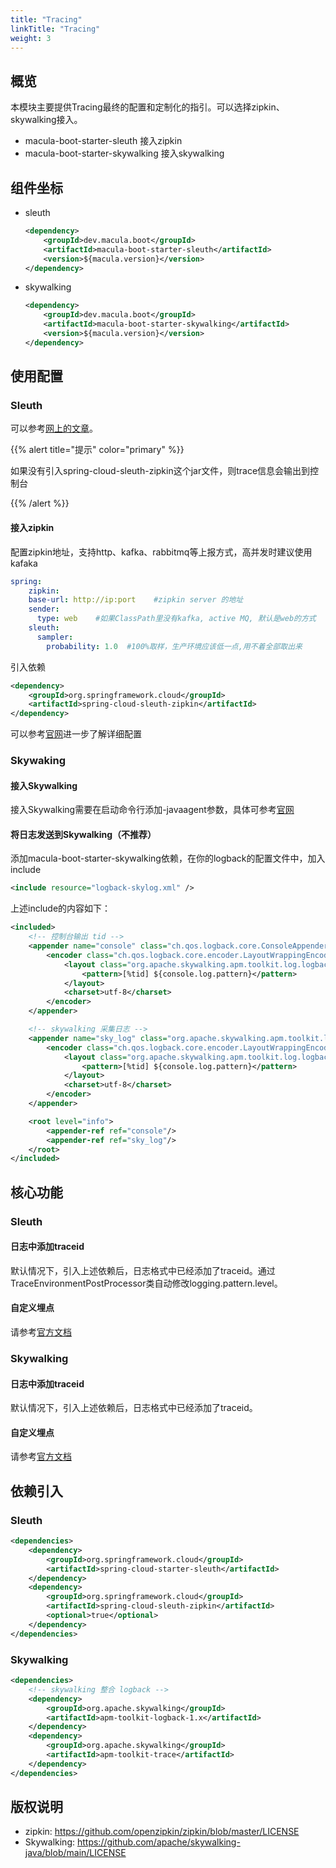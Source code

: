 ```yaml
---
title: "Tracing"
linkTitle: "Tracing"
weight: 3
---
```


## 概览

本模块主要提供Tracing最终的配置和定制化的指引。可以选择zipkin、skywalking接入。

- macula-boot-starter-sleuth 接入zipkin
- macula-boot-starter-skywalking 接入skywalking

## 组件坐标

- sleuth

  ```xml
  <dependency>
      <groupId>dev.macula.boot</groupId>
      <artifactId>macula-boot-starter-sleuth</artifactId>
      <version>${macula.version}</version>
  </dependency>
  ```

- skywalking

  ```xml
  <dependency>
      <groupId>dev.macula.boot</groupId>
      <artifactId>macula-boot-starter-skywalking</artifactId>
      <version>${macula.version}</version>
  </dependency>
  ```




## 使用配置

### Sleuth

可以参考[网上的文章](https://developer.aliyun.com/article/1203201)。

{{% alert title="提示" color="primary" %}}

如果没有引入spring-cloud-sleuth-zipkin这个jar文件，则trace信息会输出到控制台

{{% /alert %}}

#### 接入zipkin

配置zipkin地址，支持http、kafka、rabbitmq等上报方式，高并发时建议使用kafaka

```yaml
spring:
	zipkin:
    base-url: http://ip:port    #zipkin server 的地址
    sender:
      type: web    #如果ClassPath里没有kafka, active MQ, 默认是web的方式
    sleuth:
      sampler:
        probability: 1.0  #100%取样，生产环境应该低一点,用不着全部取出来
```

引入依赖

```xml
<dependency>
    <groupId>org.springframework.cloud</groupId>
    <artifactId>spring-cloud-sleuth-zipkin</artifactId>
</dependency>
```

可以参考[官网](https://docs.spring.io/spring-cloud-sleuth/docs/current/reference/html/)进一步了解详细配置

### Skywaking

#### 接入Skywalking

接入Skywalking需要在启动命令行添加-javaagent参数，具体可参考[官网](https://skywalking.apache.org/docs/skywalking-java/v9.1.0/en/setup/service-agent/java-agent/readme/)

#### 将日志发送到Skywalking（不推荐）

添加macula-boot-starter-skywalking依赖，在你的logback的配置文件中，加入include

```xml
<include resource="logback-skylog.xml" />
```

上述include的内容如下：

```xml
<included>
    <!-- 控制台输出 tid -->
    <appender name="console" class="ch.qos.logback.core.ConsoleAppender">
        <encoder class="ch.qos.logback.core.encoder.LayoutWrappingEncoder">
            <layout class="org.apache.skywalking.apm.toolkit.log.logback.v1.x.TraceIdPatternLogbackLayout">
                <pattern>[%tid] ${console.log.pattern}</pattern>
            </layout>
            <charset>utf-8</charset>
        </encoder>
    </appender>

    <!-- skywalking 采集日志 -->
    <appender name="sky_log" class="org.apache.skywalking.apm.toolkit.log.logback.v1.x.log.GRPCLogClientAppender">
        <encoder class="ch.qos.logback.core.encoder.LayoutWrappingEncoder">
            <layout class="org.apache.skywalking.apm.toolkit.log.logback.v1.x.TraceIdPatternLogbackLayout">
                <pattern>[%tid] ${console.log.pattern}</pattern>
            </layout>
            <charset>utf-8</charset>
        </encoder>
    </appender>

    <root level="info">
        <appender-ref ref="console"/>
        <appender-ref ref="sky_log"/>
    </root>
</included>
```




## 核心功能

### Sleuth

#### 日志中添加traceid

默认情况下，引入上述依赖后，日志格式中已经添加了traceid。通过TraceEnvironmentPostProcessor类自动修改logging.pattern.level。

#### 自定义埋点

请参考[官方文档](https://docs.spring.io/spring-cloud-sleuth/docs/current/reference/html/)

### Skywalking

#### 日志中添加traceid

默认情况下，引入上述依赖后，日志格式中已经添加了traceid。

#### 自定义埋点

请参考[官方文档](https://skywalking.apache.org/docs/skywalking-java/v9.1.0/en/setup/service-agent/java-agent/application-toolkit-tracer/)

## 依赖引入

### Sleuth

```xml
<dependencies>
    <dependency>
        <groupId>org.springframework.cloud</groupId>
        <artifactId>spring-cloud-starter-sleuth</artifactId>
    </dependency>
    <dependency>
        <groupId>org.springframework.cloud</groupId>
        <artifactId>spring-cloud-sleuth-zipkin</artifactId>
        <optional>true</optional>
    </dependency>
</dependencies>
```

### Skywalking

```xml
<dependencies>
    <!-- skywalking 整合 logback -->
    <dependency>
        <groupId>org.apache.skywalking</groupId>
        <artifactId>apm-toolkit-logback-1.x</artifactId>
    </dependency>
    <dependency>
        <groupId>org.apache.skywalking</groupId>
        <artifactId>apm-toolkit-trace</artifactId>
    </dependency>
</dependencies>
```



## 版权说明

- zipkin:  https://github.com/openzipkin/zipkin/blob/master/LICENSE
- Skywalking:  https://github.com/apache/skywalking-java/blob/main/LICENSE
